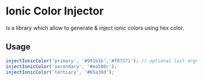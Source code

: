 # Ionic Color Injector

Is a library which allow to generate & inject ionic colors using hex color.

## Usage

```typescript
injectIonicColor('primary', '#991b1b','#f87171'); // optional last argument: dark mode color 
injectIonicColor('secondary', '#ea580c');
injectIonicColor('tertiary', '#65a30d');
```